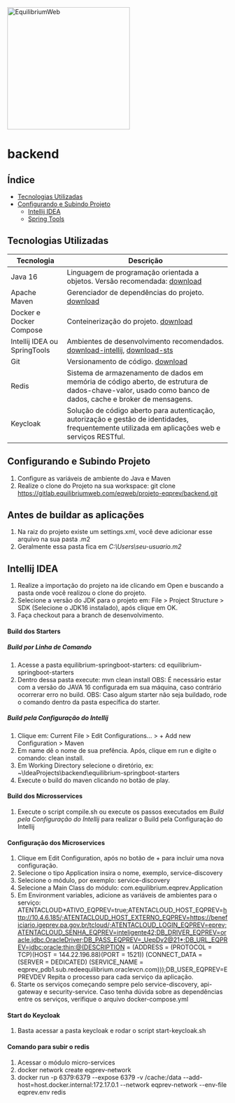 <a href="http://www.equilibriumweb.com" style="width:100%margin:30px 0px" target="_blank">
<img alt="EquilibriumWeb" src="http://www.equilibriumweb.com/2015/wp-content/themes/equilibriumweb/img/logo.png" width="280" />
</a>

# backend

## Índice

- [Tecnologias Utilizadas](#tecnologias-utilizadas)
- [Configurando e Subindo Projeto](#subindo-aplicacao)
  - [Intellij IDEA](#intellij)
  - [Spring Tools](#springtools)

## Tecnologias Utilizadas

| Tecnologia                   | Descrição                                                                                                                                                    |
| ---------------------------- | ------------------------------------------------------------------------------------------------------------------------------------------------------------ |
| Java 16                      | Linguagem de programação orientada a objetos. Versão recomendada: [download](https://docs.aws.amazon.com/corretto/latest/corretto-16-ug/downloads-list.html) |
| Apache Maven                 | Gerenciador de dependências do projeto. [download](http://maven.apache.org/download.cgi)                                                                     |
| Docker e Docker Compose      | Conteinerização do projeto. [download](https://docs.docker.com/get-docker/)                                                                                  |
| Intellij IDEA ou SpringTools | Ambientes de desenvolvimento recomendados. [download-intellij](https://www.jetbrains.com/idea/download/), [download-sts](https://spring.io/tools)            |
| Git                          | Versionamento de código. [download](https://git-scm.com/downloads)                                                                                           |
| Redis                        | Sistema de armazenamento de dados em memória de código aberto, de estrutura de dados-chave-valor, usado como banco de dados, cache e broker de mensagens.    |
| Keycloak                     | Solução de código aberto para autenticação, autorização e gestão de identidades, frequentemente utilizada em aplicações web e serviços RESTful.              |

## Configurando e Subindo Projeto

1. Configure as variáveis de ambiente do Java e Maven
2. Realize o clone do Projeto na sua workspace: git clone https://gitlab.equilibriumweb.com/eqweb/projeto-eqprev/backend.git

## Antes de buildar as aplicações

1. Na raiz do projeto existe um settings.xml, você deve adicionar esse arquivo na sua pasta .m2
2. Geralmente essa pasta fica em _C:\Users\seu-usuario\.m2_

## Intellij IDEA

1. Realize a importação do projeto na ide clicando em Open e buscando a pasta onde você realizou o clone do projeto.
2. Selecione a versão do JDK para o projeto em: File > Project Structure > SDK (Selecione o JDK16 instalado), após clique em OK.
3. Faça checkout para a branch de desenvolvimento.

#### Build dos Starters

##### Build por Linha de Comando

1. Acesse a pasta equilibrium-springboot-starters: cd equilibrium-springboot-starters
2. Dentro dessa pasta execute: mvn clean install OBS: É necessário estar com a versão do JAVA 16 configurada em sua máquina, caso contrário ocorrerar erro no build.
   OBS: Caso algum starter não seja buildado, rode o comando dentro da pasta específica do starter.

##### Build pela Configuração do Intellij

1. Clique em: Current File > Edit Configurations... > + Add new Configuration > Maven
2. Em name dê o nome de sua prefência. Após, clique em run e digite o comando: clean install.
3. Em Working Directory selecione o diretório, ex: ~\IdeaProjects\backend\equilibrium-springboot-starters
4. Execute o build do maven clicando no botão de play.

#### Build dos Microsservices

1. Execute o script compile.sh ou execute os passos executados em _Build pela Configuração do Intellij_ para realizar o Build pela Configuração do Intellij

#### Configuração dos Microservices

1. Clique em Edit Configuration, após no botão de + para incluir uma nova configuração.
2. Selecione o tipo Application insira o nome, exemplo, service-discovery
3. Selecione o módulo, por exemplo: service-discovery
4. Selecione a Main Class do módulo: com.equilibrium.eqprev.Application
5. Em Environment variables, adicione as variáveis de ambientes para o serviço: ATENTACLOUD*ATIVO_EQPREV=true;ATENTACLOUD_HOST_EQPREV=http://10.4.6.185/;ATENTACLOUD_HOST_EXTERNO_EQPREV=https://beneficiario.igeprev.pa.gov.br/tcloud/;ATENTACLOUD_LOGIN_EQPREV=eprev;ATENTACLOUD_SENHA_EQPREV=inteligente42;DB_DRIVER_EQPREV=oracle.jdbc.OracleDriver;DB_PASS_EQPREV=_UepDv2@21*;DB_URL_EQPREV=jdbc:oracle:thin:@(DESCRIPTION = (ADDRESS = (PROTOCOL = TCP)(HOST = 144.22.196.88)(PORT = 1521)) (CONNECT_DATA = (SERVER = DEDICATED) (SERVICE_NAME = eqprev_pdb1.sub.redeequilibrium.oraclevcn.com)));DB_USER_EQPREV=EPREVDEV
   Repita o processo para cada serviço da aplicação.
6. Starte os serviços começando sempre pelo service-discovery, api-gateway e security-service. Caso tenha dúvida sobre as dependências entre os serviços, verifique o arquivo docker-compose.yml

#### Start do Keycloak

1. Basta acessar a pasta keycloak e rodar o script start-keycloak.sh

#### Comando para subir o redis

1. Acessar o módulo micro-services
2. docker network create eqprev-network
3. docker run -p 6379:6379 --expose 6379 -v /cache:/data --add-host=host.docker.internal:172.17.0.1 --network eqprev-network --env-file eqprev.env redis
